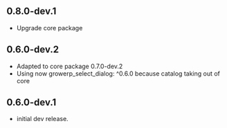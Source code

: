 ## 0.8.0-dev.1

* Upgrade core package

## 0.6.0-dev.2

* Adapted to core package 0.7.0-dev.2
* Using now growerp_select_dialog:  ^0.6.0 because catalog taking out of core

## 0.6.0-dev.1

* initial dev release.
